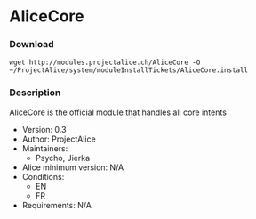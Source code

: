 # AliceCore

### Download
`wget http://modules.projectalice.ch/AliceCore -O ~/ProjectAlice/system/moduleInstallTickets/AliceCore.install`

### Description
AliceCore is the official module that handles all core intents

- Version: 0.3
- Author: ProjectAlice
- Maintainers:
  - Psycho, Jierka
- Alice minimum version: N/A
- Conditions:
  - EN
  - FR
- Requirements: N/A
